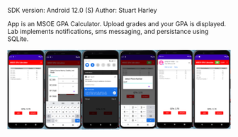 SDK version: Android 12.0 (S)
Author: Stuart Harley

App is an MSOE GPA Calculator. Upload grades and your GPA is displayed. Lab implements notifications, sms messaging, and persistance using SQLite.
<br><br>
![app](app.png)
